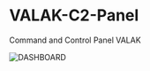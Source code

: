 # VALAK-C2-Panel
Command and Control Panel VALAK

![DASHBOARD](https://user-images.githubusercontent.com/76411871/131404701-ff174a84-90a0-4523-8afe-f64623ec1bb8.png)
